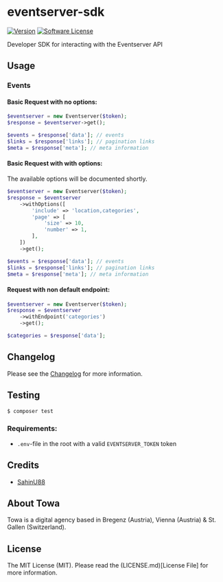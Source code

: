 # eventserver-sdk

[![Version](https://img.shields.io/badge/version-v1.1.0-brightgreen.svg?style=ffor-the-badge)][current_version]
[![Software License](https://img.shields.io/badge/license-MIT-brightgreen.svg?style=ffor-the-badge)](LICENSE.md)

Developer SDK for interacting with the Eventserver API

## Usage

### Events

#### Basic Request with no options:

```php
$eventserver = new Eventserver($token);
$response = $eventserver->get();

$events = $response['data']; // events
$links = $response['links']; // pagination links
$meta = $response['meta']; // meta information
```

#### Basic Request with with options:

The available options will be documented shortly.

```php
$eventserver = new Eventserver($token);
$response = $eventserver
    ->withOptions([
        'include' => 'location,categories',
        'page' => [
            'size' => 10,
            'number' => 1,
        ],
    ])
    ->get();

$events = $response['data']; // events
$links = $response['links']; // pagination links
$meta = $response['meta']; // meta information
```

#### Request with non default endpoint:

```php
$eventserver = new Eventserver($token);
$response = $eventserver
    ->withEndpoint('categories')
    ->get();

$categories = $response['data'];
```

## Changelog

Please see the [Changelog](CHANGELOG.md) for more information.

## Testing

```bash
$ composer test
```

### Requirements:

+ `.env`-file in the root with a valid `EVENTSERVER_TOKEN` token

## Credits

+ [SahinU88](https://github.com/SahinU88)

## About Towa

Towa is a digital agency based in Bregenz (Austria), Vienna (Austria) & St. Gallen (Switzerland).

## License

The MIT License (MIT). Please read the (LICENSE.md)[License File] for more information.

[current_version]: https://github.com/towa-digital/eventserver-sdk/releases/tag/v1.1.0
